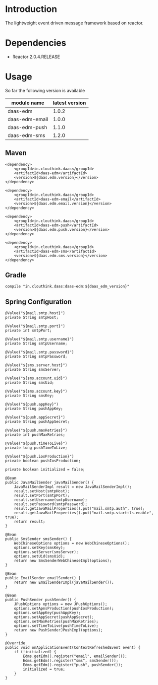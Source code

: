 # Introduction

The lightweight event driven message framework based on reactor.

# Dependencies

* Reactor 2.0.4.RELEASE

# Usage

So far the following version is available 

module name | latest version
------|------
daas-edm|1.0.2
daas-edm-email|1.0.0
daas-edm-push|1.1.0
daas-edm-sms|1.2.0

## Maven

    <dependency>
        <groupId>in.clouthink.daas</groupId>
        <artifactId>daas-edm</artifactId>
        <version>${daas.edm.version}</version>
    </dependency>

    <dependency>
        <groupId>in.clouthink.daas</groupId>
        <artifactId>daas-edm-email</artifactId>
        <version>${daas.edm.email.version}</version>
    </dependency>

    <dependency>
        <groupId>in.clouthink.daas</groupId>
        <artifactId>daas-edm-push</artifactId>
        <version>${daas.edm.push.version}</version>
    </dependency>

    <dependency>
        <groupId>in.clouthink.daas</groupId>
        <artifactId>daas-edm-sms</artifactId>
        <version>${daas.edm.sms.version}</version>
    </dependency>

## Gradle

    compile "in.clouthink.daas:daas-edm:${daas_edm_version}"


## Spring Configuration

    @Value("${mail.smtp.host}")
    private String smtpHost;
    
    @Value("${mail.smtp.port}")
    private int smtpPort;
    
    @Value("${mail.smtp.username}")
    private String smtpUsername;
    
    @Value("${mail.smtp.password}")
    private String smtpPassword;
    
    @Value("${sms.server.host}")
    private String smsServer;
    
    @Value("${sms.account.uid}")
    private String smsUid;
    
    @Value("${sms.account.key}")
    private String smsKey;
    
    @Value("${push.appKey}")
    private String pushAppKey;
    
    @Value("${push.appSecret}")
    private String pushAppSecret;
    
    @Value("${push.maxRetries}")
    private int pushMaxRetries;
    
    @Value("${push.timeToLive}")
    private long pushTimeToLive;
    
    @Value("${push.iosProduction}")
    private boolean pushIosProduction;

    private boolean initialized = false;

    @Bean
    public JavaMailSender javaMailSender() {
        JavaMailSenderImpl result = new JavaMailSenderImpl();
        result.setHost(smtpHost);
        result.setPort(smtpPort);
        result.setUsername(smtpUsername);
        result.setPassword(smtpPassword);
        result.getJavaMailProperties().put("mail.smtp.auth", true);
        result.getJavaMailProperties().put("mail.smtp.starttls.enable", true);
        return result;
    }
    
    @Bean
    public SmsSender smsSender() {
        WebChineseOptions options = new WebChineseOptions();
        options.setKey(smsKey);
        options.setServer(smsServer);
        options.setUid(smsUid);
        return new SmsSenderWebChineseImpl(options);
    }
    
    @Bean
    public EmailSender emailSender() {
        return new EmailSenderImpl(javaMailSender());
    }
    
    @Bean
    public PushSender pushSender() {
        JPushOptions options = new JPushOptions();
        options.setApnsProduction(pushIosProduction);
        options.setAppKey(pushAppKey);
        options.setAppSecret(pushAppSecret);
        options.setMaxRetries(pushMaxRetries);
        options.setTimeToLive(pushTimeToLive);
        return new PushSenderJPushImpl(options);
    }

    @Override
    public void onApplicationEvent(ContextRefreshedEvent event) {
        if (!initialized) {
            Edms.getEdm().register("email", emailSender());
            Edms.getEdm().register("sms", smsSender());
            Edms.getEdm().register("push", pushSender());
            initialized = true;
        }
    }
    
